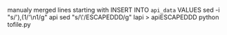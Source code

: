 manualy merged lines starting with INSERT INTO `api_data` VALUES
sed -i "s/'),(1/'\n1/g" api
sed "s/\\\'/ESCAPEDDD/g" lapi > apiESCAPEDDD
python tofile.py
